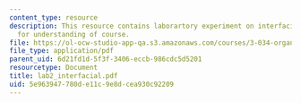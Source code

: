 ```yaml
---
content_type: resource
description: This resource contains laborartory experiment on interfacial pPolymerization
  for understanding of course.
file: https://ol-ocw-studio-app-qa.s3.amazonaws.com/courses/3-034-organic-biomaterials-chemistry-fall-2005/5e963947780de11c9e8dcea930c92209_lab2_interfacial.pdf
file_type: application/pdf
parent_uid: 6d21fd1d-5f3f-3406-eccb-986cdc5d5201
resourcetype: Document
title: lab2_interfacial.pdf
uid: 5e963947-780d-e11c-9e8d-cea930c92209
---
```

